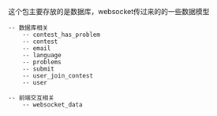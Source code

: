 这个包主要存放的是数据库，websocket传过来的的一些数据模型

```
-- 数据库相关
    -- contest_has_problem
    -- contest
    -- email
    -- language
    -- problems
    -- submit
    -- user_join_contest
    -- user

-- 前端交互相关
    -- websocket_data
```